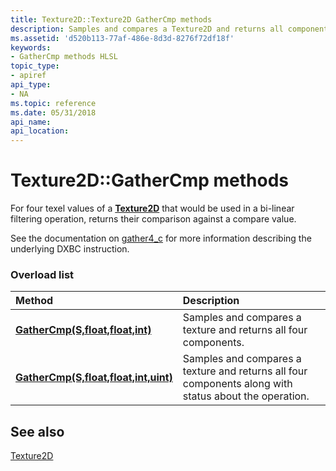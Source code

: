 ```yaml
---
title: Texture2D::Texture2D GatherCmp methods
description: Samples and compares a Texture2D and returns all components.
ms.assetid: 'd520b113-77af-486e-8d3d-8276f72df18f'
keywords:
- GatherCmp methods HLSL
topic_type:
- apiref
api_type:
- NA
ms.topic: reference
ms.date: 05/31/2018
api_name: 
api_location: 
---
```


# Texture2D::GatherCmp methods

For four texel values of a [**Texture2D**](sm5-object-texture2d.md) that would be used in a bi-linear filtering operation, returns their comparison against a compare value.

See the documentation on [gather4_c](https://docs.microsoft.com/en-us/windows/win32/direct3dhlsl/gather4-c--sm5---asm-) for more information describing the underlying DXBC instruction.

### Overload list



| Method                                                                             | Description                                                                                                      |
|:-----------------------------------------------------------------------------------|:-----------------------------------------------------------------------------------------------------------------|
| [**GatherCmp(S,float,float,int)**](sm5-object-texture2d-gathercmp.md)             | Samples and compares a texture and returns all four components.<br/>                                       |
| [**GatherCmp(S,float,float,int,uint)**](t2d-gathercmp-s-float-float-int-uint-.md) | Samples and compares a texture and returns all four components along with status about the operation.<br/> |



## See also

<dl> <dt>

[Texture2D](sm5-object-texture2d.md)
</dt> </dl>

 

 





